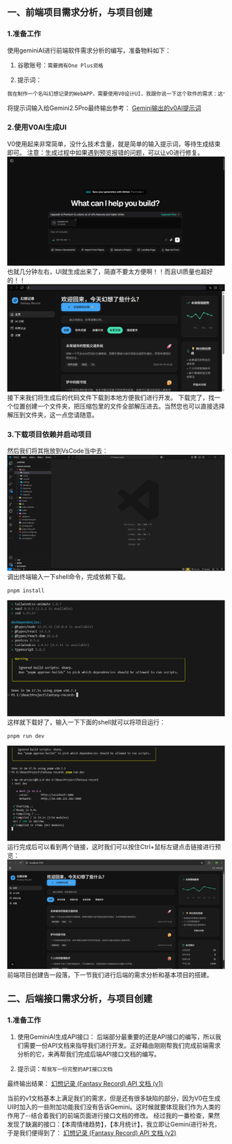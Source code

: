 ## 一、前端项目需求分析，与项目创建

### 1.准备工作
使用geminiAI进行前端软件需求分析的编写，准备物料如下：

1. 谷歌账号：`需要拥有One Plus资格`

2. 提示词：
```txt
我在制作一个名叫幻想记录的WebAPP，需要使用V0设计UI，我跟你说一下这个软件的需求：这个软件是用来记录我的日常幻想的，收集这些幻想是为了某天积累到了一定的量时，我可以通过AI分析我的精神状态，并且对我的幻想中的软件开发的需求的可行性进行梳理，帮助我开发真正适用市场需求的软件，保证我的心理健康，请你根据我的需求输出一份UI设计JSON，以便更好的指导v0AI
```

将提示词输入给Gemini2.5Pro最终输出参考：
<a href="./README/file/Gemini输出的v0AI提示词">Gemini输出的v0AI提示词<a/>

### 2.使用V0AI生成UI
V0使用起来非常简单，没什么技术含量，就是简单的输入提示词，等待生成结束即可。
注意：生成过程中如果遇到预览报错的问题，可以让v0进行修复。
![Pasted image 20250627163845](README/image/Pasted%20image%2020250627163845.png)
也就几分钟左右，UI就生成出来了，简直不要太方便啊！！而且UI质量也超好的！！
![Pasted image 20250627163905](README/image/Pasted%20image%2020250627163905.png)
接下来我们将生成后的代码文件下载到本地方便我们进行开发。
下载完了，找一个位置创建一个文件夹，把压缩包里的文件全部解压进去。当然您也可以直接选择解压到文件夹，这一点您请随意。
### 3.下载项目依赖并启动项目
然后我们将其拖放到VsCode当中去：
![Pasted image 20250627181853](README/image/Pasted%20image%2020250627181853.png)
调出终端输入一下shell命令，完成依赖下载。
```bash
pnpm install
```
![Pasted image 20250627182125](README/image/Pasted%20image%2020250627182125.png)
这样就下载好了，输入一下下面的shell就可以将项目运行：
```bash
pnpm run dev
```

![Pasted image 20250627185017](README/image/Pasted%20image%2020250627185017.png)
运行完成后可以看到两个链接，这时我们可以按住Ctrl+鼠标左键点击链接进行预览：
![Pasted image 20250627190243](README/image/Pasted%20image%2020250627190243.png)
前端项目创建告一段落，下一节我们进行后端的需求分析和基本项目的搭建。
## 二、后端接口需求分析，与项目创建
### 1.准备工作

1. 使用GeminiAI生成API接口：
	后端部分最重要的还是API接口的编写，所以我们需要一份API文档来指导我们进行开发。正好藉由刚刚帮我们完成前端需求分析的它，来再帮我们完成后端API接口文档的编写。

2. 提示词：`帮我写一份完整的API接口文档`

最终输出结果：
<a href="./README/file/幻想记录 (Fantasy Record) API 文档 (v1).md">幻想记录 (Fantasy Record) API 文档 (v1)</a>


当前的v1文档基本上满足我们的需求，但是还有很多缺陷的部分，因为V0在生成UI时加入的一些附加功能我们没有告诉Gemini。这时候就要体现我们作为人类的作用了--结合着我们的前端页面进行接口文档的修改。 
经过我的一番检查，果然发现了缺漏的接口：【本周情绪趋势】，【本月统计】，我立即让Gemini进行补充，于是我们便得到了：
<a href="./README/file/幻想记录 (Fantasy Record) API 文档 (v2).md">幻想记录 (Fantasy Record) API 文档 (v2)</a>